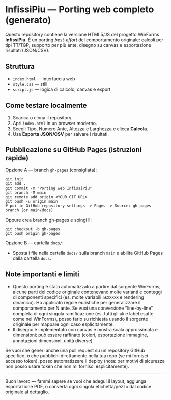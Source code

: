 # InfissiPiu — Porting web completo (generato)

Questo repository contiene la versione HTML5/JS del progetto WinForms **InfissiPiu**.
È un porting *best-effort* del comportamento originale: calcoli per tipi TT/TGP, supporto per più ante, disegno su canvas e esportazione risultati (JSON/CSV).

## Struttura
- `index.html` — interfaccia web
- `style.css` — stili
- `script.js` — logica di calcolo, canvas e export

## Come testare localmente
1. Scarica o clona il repository.
2. Apri `index.html` in un browser moderno.
3. Scegli Tipo, Numero Ante, Altezza e Larghezza e clicca **Calcola**.
4. Usa **Esporta JSON/CSV** per salvare i risultati.

## Pubblicazione su GitHub Pages (istruzioni rapide)
Opzione A — branch `gh-pages` (consigliata):
```
git init
git add .
git commit -m "Porting web InfissiPiu"
git branch -M main
git remote add origin <YOUR_GIT_URL>
git push -u origin main
# poi in GitHub repository settings -> Pages -> Source: gh-pages branch (or main/docs)
```
Oppure crea branch gh-pages e spingi lì:
```
git checkout -b gh-pages
git push origin gh-pages
```

Opzione B — cartella `docs/`:
- Sposta i file nella cartella `docs/` sulla branch `main` e abilita GitHub Pages dalla cartella `docs`.

## Note importanti e limiti
- Questo porting è stato automatizzato a partire dal sorgente WinForms; alcune parti del codice originale contenevano molte varianti e conteggi di componenti specifici (es. molte variabili `akXXXXX` e rendering dinamico). Ho applicato regole euristiche per generalizzare il comportamento per N ante. Se vuoi una conversione "line-by-line" completa di ogni singola ramificazione (es. tutti gli `ak` e label esatte come nel WinForms), posso farlo su richiesta usando il sorgente originale per mappare ogni caso esplicitamente.
- Il disegno è implementato con canvas e mostra scala approssimata e dimensioni; può essere raffinato (colori, esportazione immagine, annotazioni dimensioni, unità diverse).

Se vuoi che generi anche una pull request su un repository GitHub specifico, o che pubblichi direttamente nella tua repo (se mi fornisci accesso token), posso automatizzare il deploy (nota: per motivi di sicurezza non posso usare token che non mi fornisci esplicitamente).

---
Buon lavoro — fammi sapere se vuoi che adegui il layout, aggiunga esportazione PDF, o converta ogni singola etichetta/pezzo dal codice originale al dettaglio. 
